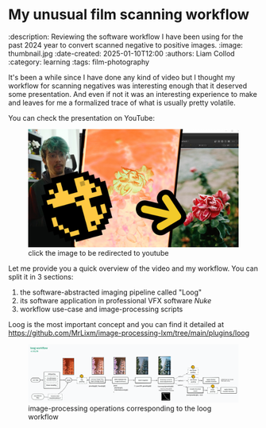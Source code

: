 # My unusual film scanning workflow

:description: Reviewing the software workflow I have been using for the past 2024 year to convert scanned negative to positive images.
:image: thumbnail.jpg
:date-created: 2025-01-10T12:00
:authors: Liam Collod
:category: learning
:tags: film-photography

It's been a while since I have done any kind of video but I thought my workflow
for scanning negatives was interesting enough that it deserved some presentation.
And even if not it was an interesting experience to make and leaves for me a formalized
trace of what is usually pretty volatile.

You can check the presentation on YouTube:

<figure class="align-center">
    <a href="https://www.youtube.com/watch?v=0H__azbRYPw" target="_blank">
        <img src="thumbnail.jpg" alt="youtube thumbnail with a before/after of a negative">
    </a>
    <figcaption>click the image to be redirected to youtube</figcaption>
</figure>

Let me provide you a quick overview of the video and my workflow. You can split it in
3 sections:

1. the software-abstracted imaging pipeline called "Loog"
2. its software application in professional VFX software *Nuke*
3. workflow use-case and image-processing scripts

Loog is the most important concept and you can find it
detailed at <https://github.com/MrLixm/image-processing-lxm/tree/main/plugins/loog>

<figure class="align-center">
    <img src="loog-diagram.png" alt="image-processing diagram of loog negative inversion">
    <figcaption>image-processing operations corresponding to the loog workflow</figcaption>
</figure>